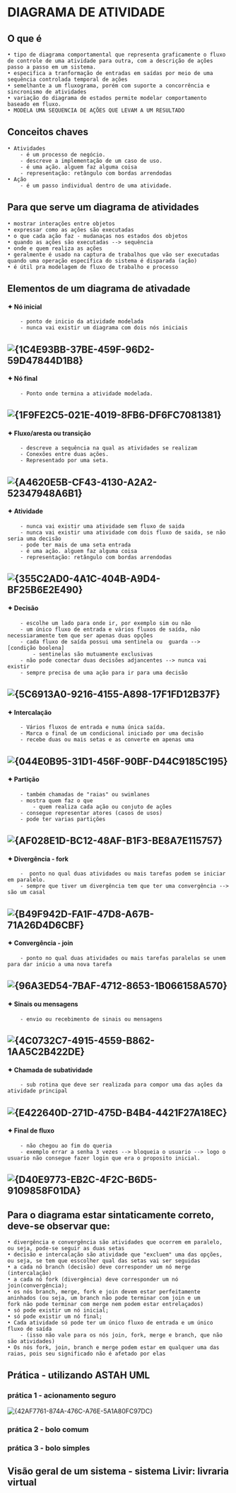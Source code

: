 # DIAGRAMA DE ATIVIDADE
## O que é
    • tipo de diagrama comportamental que representa graficamente o fluxo de controle de uma atividade para outra, com a descrição de ações passo a passo em um sistema.
    • especifica a tranformação de entradas em saídas por meio de uma sequência controlada temporal de ações
    • semelhante a um fluxograma, porém com suporte a concorrência e sincronismo de atividades
    • variação do diagrama de estados permite modelar comportamento baseado em fluxo.
    • MODELA UMA SEQUENCIA DE AÇÕES QUE LEVAM A UM RESULTADO
    
## Conceitos chaves
    • Atividades 
        - é um processo de negócio.
        - descreve a implementação de um caso de uso.
        - é uma ação. alguem faz alguma coisa
        - representação: retângulo com bordas arrendodas
    • Ação
        - é um passo individual dentro de uma atividade.
## Para que serve um diagrama de atividades
    • mostrar interações entre objetos
    • expressar como as ações são executadas
    • o que cada ação faz - mudanaças nos estados dos objetos
    • quando as ações são executadas --> sequência
    • onde e quem realiza as ações
    • geralmente é usado na captura de trabalhos que vão ser executadas quando uma operação específica do sistema é disparada (ação)
    • é útil pra modelagem de fluxo de trabalho e processo
## Elementos de um diagrama de ativadade

#### ✦ Nó inicial 
        - ponto de inicio da atividade modelada
        - nunca vai existir um diagrama com dois nós iniciais
  ![{1C4E93BB-37BE-459F-96D2-59D47844D1B8}](https://github.com/user-attachments/assets/1973aab9-f213-4a7a-b116-b607179605ad)
---
#### ✦ Nó final
        - Ponto onde termina a atividade modelada.
![{1F9FE2C5-021E-4019-8FB6-DF6FC7081381}](https://github.com/user-attachments/assets/0690e499-75ab-418a-8f0e-95d76204d1a4)
---
#### ✦ Fluxo/aresta ou transição
        - descreve a sequência na qual as atividades se realizam
        - Conexões entre duas ações.
        - Representado por uma seta.
![{A4620E5B-CF43-4130-A2A2-52347948A6B1}](https://github.com/user-attachments/assets/61ac1807-5b82-47ef-8f2d-c824373f8e2b)
---
#### ✦ Atividade
        - nunca vai existir uma atividade sem fluxo de saida
        - nunca vai existir uma atividade com dois fluxo de saida, se não seria uma decisão
        - pode ter mais de uma seta entrada 
        - é uma ação. alguem faz alguma coisa
        - representação: retângulo com bordas arrendodas
![{355C2AD0-4A1C-404B-A9D4-BF25B6E2E490}](https://github.com/user-attachments/assets/3d43371a-35c9-4180-bb67-b94f98855f32)
---
#### ✦ Decisão
        - escolhe um lado para onde ir, por exemplo sim ou não
        - um único fluxo de entrada e vários fluxos de saída, não necessiaramente tem que ser apenas duas opções
        - cada fluxo de saída possui uma sentinela ou  guarda --> [condição boolena]
            - sentinelas são mutuamente exclusivas
        - não pode conectar duas decisões adjancentes --> nunca vai existir
        - sempre precisa de uma ação para ir para uma decisão 
![{5C6913A0-9216-4155-A898-17F1FD12B37F}](https://github.com/user-attachments/assets/f5258f11-806d-4826-889a-e63eb43a7fb5)
---
#### ✦ Intercalação
        - Vários fluxos de entrada e numa única saída. 
        - Marca o final de um condicional iniciado por uma decisão
        - recebe duas ou mais setas e as converte em apenas uma 
![{044E0B95-31D1-456F-90BF-D44C9185C195}](https://github.com/user-attachments/assets/1111cd18-0477-4615-b097-59b5939d7589)
---
#### ✦ Partição
        - também chamadas de "raias" ou swimlanes
        - mostra quem faz o que
            - quem realiza cada ação ou conjuto de ações
        - consegue representar atores (casos de usos)
        - pode ter varias partições
![{AF028E1D-BC12-48AF-B1F3-BE8A7E115757}](https://github.com/user-attachments/assets/0c47ae2f-ec8a-4ca4-ab85-26d033167e36)
---
#### ✦ Divergência - fork
        -  ponto no qual duas atividades ou mais tarefas podem se iniciar em paralelo.
        - sempre que tiver um divergência tem que ter uma convergência --> são um casal
![{B49F942D-FA1F-47D8-A67B-71A26D4D6CBF}](https://github.com/user-attachments/assets/9733df65-6f4e-4d3a-babc-20db1bed3765)
---
#### ✦ Convergência - join
        - ponto no qual duas atividades ou mais tarefas paralelas se unem para dar início a uma nova tarefa
![{96A3ED54-7BAF-4712-8653-1B066158A570}](https://github.com/user-attachments/assets/fa9a6e8f-e906-4881-88de-a7b4384c203f)
---
#### ✦ Sinais ou mensagens
        - envio ou recebimento de sinais ou mensagens
![{4C0732C7-4915-4559-B862-1AA5C2B422DE}](https://github.com/user-attachments/assets/40ac0db6-62e7-474a-9f58-861333abaf23)
---
#### ✦ Chamada de subatividade
        - sub rotina que deve ser realizada para compor uma das ações da atividade principal
![{E422640D-271D-475D-B4B4-4421F27A18EC}](https://github.com/user-attachments/assets/b261f3a6-e18f-4999-b9f9-fc89ff42c80a)
---
#### ✦ Final de fluxo
        - não chegou ao fim do queria 
        - exemplo errar a senha 3 vezes --> bloqueia o usuario --> logo o usuario não consegue fazer login que era o proposito inicial.
![{D40E9773-EB2C-4F2C-B6D5-9109858F01DA}](https://github.com/user-attachments/assets/f8819958-a0a1-4ae5-b65d-113fef444dc3)
---

## Para o diagrama estar sintaticamente correto, deve-se observar que:
    • divergência e convergência são atividades que ocorrem em paralelo, ou seja, pode-se seguir as duas setas
    • decisão e intercalação são atividade que "excluem" uma das opções, ou seja, se tem que esscolher qual das setas vai ser seguidas
    • a cada nó branch (decisão) deve corresponder um nó merge (intercalação)
    • a cada nó fork (divergência) deve corresponder um nó join(convergência);
    • os nós branch, merge, fork e join devem estar perfeitamente aninhados (ou seja, um branch não pode terminar com join e um
    fork não pode terminar com merge nem podem estar entrelaçados)
    • só pode existir um nó inicial;
    • só pode existir um nó final;
    • Cada atividade só pode ter um único fluxo de entrada e um único fluxo de saída
        - (isso não vale para os nós join, fork, merge e branch, que não são atividades)
    • Os nós fork, join, branch e merge podem estar em qualquer uma das raias, pois seu significado não é afetado por elas

## Prática - utilizando  ASTAH UML
### prática 1 - acionamento seguro

![{42AF7761-874A-476C-A76E-5A1A80FC97DC}](https://github.com/user-attachments/assets/210cd08d-aa0c-426d-99ad-feb88d1e4088)

### prática 2 - bolo comum

### prática 3 - bolo simples

## Visão geral de um sistema - sistema Livir: livraria virtual


